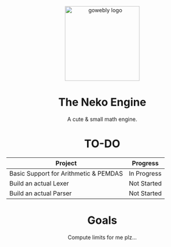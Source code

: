 <div align="center">

<a target="_blank" title="Picked off of Google Images"><img width="196px" alt="gowebly logo" src="https://png.pngtree.com/png-clipart/20230405/original/pngtree-cartoon-cat-cute-kitten-kitty-sticker-png-image_9029329.png"></a>

<a name="readme-top"></a>
# The Neko Engine
A cute &amp; small math engine.

# TO-DO
| Project | Progress | 
| --- | --- |
| Basic Support for Arithmetic & PEMDAS | In Progress |
| Build an actual Lexer | Not Started |
| Build an actual Parser | Not Started |

# Goals
Compute limits for me plz...

